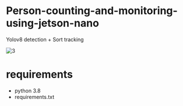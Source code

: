 # Person-counting-and-monitoring-using-jetson-nano
Yolov8 detection + Sort tracking



![3](https://github.com/MohammedAlhashmii/Person-counting-and-monitoring-using-jetson-nano/assets/151768583/2da76983-ba12-4573-ad3f-b030aa717307)

# requirements
- python 3.8
- requirements.txt

